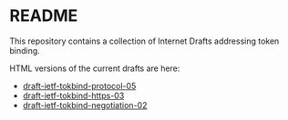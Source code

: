 README
=======

This repository contains a collection of Internet Drafts addressing token binding.

HTML versions of the current drafts are here:

- [draft-ietf-tokbind-protocol-05](http://xml2rfc.ietf.org/cgi-bin/xml2rfc.cgi?modeAsFormat=html/ascii&url=https://raw.githubusercontent.com/TokenBinding/Internet-Drafts/master/draft-ietf-tokbind-protocol-05.xml)
- [draft-ietf-tokbind-https-03](http://xml2rfc.ietf.org/cgi-bin/xml2rfc.cgi?modeAsFormat=html/ascii&url=https://raw.githubusercontent.com/TokenBinding/Internet-Drafts/master/draft-ietf-tokbind-https-03.xml)
- [draft-ietf-tokbind-negotiation-02](http://xml2rfc.ietf.org/cgi-bin/xml2rfc.cgi?modeAsFormat=html/ascii&url=https://raw.githubusercontent.com/TokenBinding/Internet-Drafts/master/draft-ietf-tokbind-negotiation-02.xml)
